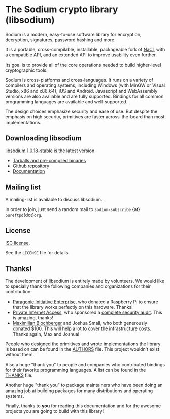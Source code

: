 # The Sodium crypto library \(libsodium\)

Sodium is a modern, easy-to-use software library for encryption, decryption,
signatures, password hashing and more.

It is a portable, cross-compilable, installable, packageable fork of
[NaCl](http://nacl.cr.yp.to/), with a compatible API, and an extended API to
improve usability even further.

Its goal is to provide all of the core operations needed to build higher-level
cryptographic tools.

Sodium is cross-platforms and cross-languages. It runs on a variety of compilers
and operating systems, including Windows \(with MinGW or Visual Studio, x86 and
x86_64\), iOS and Android. Javascript and WebAssembly versions are also
available and are fully supported. Bindings for all common programming languages
are available and well-supported.

The design choices emphasize security and ease of use. But despite the emphasis
on high security, primitives are faster across-the-board than most
implementations.

## Downloading libsodium

[libsodium 1.0.18-stable](https://download.libsodium.org/libsodium/releases/) is
the latest version.

* [Tarballs and pre-compiled binaries](https://download.libsodium.org/libsodium/releases/)
* [Github repository](https://github.com/jedisct1/libsodium)
* [Documentation](https://doc.libsodium.org)

## Mailing list

A mailing-list is available to discuss libsodium.

In order to join, just send a random mail to `sodium-subscribe` {at}
`pureftpd`{dot}`org`.

## License

[ISC license](https://en.wikipedia.org/wiki/ISC_license).

See the `LICENSE` file for details.

## Thanks!

The development of libsodium is entirely made by volunteers. We would like to
specially thank the following companies and organizations for their
contribution:

* [Paragonie Initiative Enterprise](https://paragonie.com/), who donated a Raspberry Pi to ensure that the library works perfectly on this hardware.
  Thanks!
* [Private Internet Access](https://www.privateinternetaccess.com), who sponsored a [complete security audit](https://www.privateinternetaccess.com/blog/libsodium-audit-results/).
  This is amazing, thanks!
* [Maximilian Blochberger](https://github.com/blochberger) and Joshua Small, who both generously donated $100. This will help a lot to cover the infrastructure costs. Thanks again, Max and Joshua!

People who designed the primitives and wrote implementations the library is
based on can be found in the
[AUTHORS](https://raw.githubusercontent.com/jedisct1/libsodium/master/AUTHORS)
file. This project wouldn't exist without them.

Also a huge "thank you" to people and companies who contributed bindings for
their favorite programming languages. A list can be found in the
[THANKS](https://raw.githubusercontent.com/jedisct1/libsodium/master/THANKS)
file.

Another huge "thank you" to package maintainers who have been doing an amazing
job at building packages for many distributions and operating systems.

Finally, thanks to **you** for reading this documentation and for the awesome
projects you are going to build with this library!
